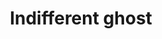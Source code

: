 ---
title: Indifferent ghost
tags: ["indifferent", "ghost", "spooky", "haunting", "otherworldly", "spirit", "phantom"]
icon: indifferent-ghost
svg: '<svg xmlns="http://www.w3.org/2000/svg" width="24" height="24" fill="none" viewBox="0 0 24 24" stroke-width="1.5" stroke-linecap="round" stroke-linejoin="round" stroke="currentColor"><path d="M9 15.5h6m-5.5-5V10m5 .5V10M3 18.562v-6.518C3 7.05 7.03 3 12 3s9 4.05 9 9.044v6.517c0 1.162-.967 2.519-2 2-.835-.42-2.223-.52-3 0-.874.585-2.126.585-3 0-.885-.593-1.649-.57-2.5 0-.874.585-2.126.585-3 0-.777-.52-1.665-.42-2.5 0-1.033.519-2-.838-2-2"/></svg>'
---